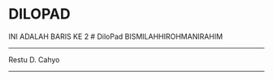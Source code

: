 # DILOPAD

INI ADALAH BARIS KE 2 # DiloPad 
BISMILAHHIROHMANIRAHIM

**************
Restu D. Cahyo
**************
